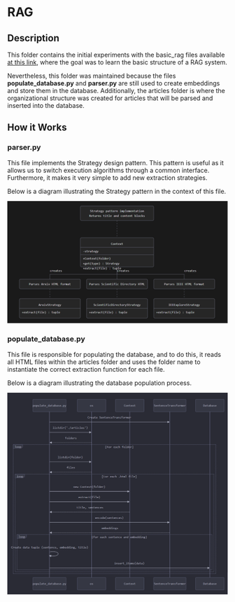 # RAG

## Description
This folder contains the initial experiments with the basic_rag files available [at this link](https://github.com/ricardoaraujo/ppgc_rag/blob/main/rag_basico.zip), where the goal was to learn the basic structure of a RAG system.

Nevertheless, this folder was maintained because the files **populate_database.py** and **parser.py** are still used to create embeddings and store them in the database. Additionally, the articles folder is where the organizational structure was created for articles that will be parsed and inserted into the database.

## How it Works

### parser.py
This file implements the Strategy design pattern. This pattern is useful as it allows us to switch execution algorithms through a common interface. Furthermore, it makes it very simple to add new extraction strategies.

Below is a diagram illustrating the Strategy pattern in the context of this file.

![Strategy](./strategy.png)

### populate_database.py
This file is responsible for populating the database, and to do this, it reads all HTML files within the articles folder and uses the folder name to instantiate the correct extraction function for each file.

Below is a diagram illustrating the database population process.

![Populate Database](./populatedb.png)